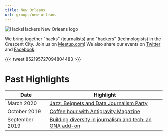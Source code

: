 ```yaml
---
title: New Orleans
url: groups/new-orleans
---
```


![HacksHackers New Orleans logo](/../content-images/group-images/New-Orleans.png)

We bring together "hacks" (journalists) and "hackers" (technologists) in the Crescent City. Join us on [Meetup.com](https://www.meetup.com/Hacks-Hackers-New-Orleans/)! We also share our events on [Twitter](https://twitter.com/HacksHackersNOL) and [Facebook](https://www.facebook.com/hackshackersnola/).

{{< tweet 852195727094804483 >}}



# Past Highlights

| **Date**  | **Highlight** |  
|-----------|---------------|  
| March 2020 | [Jazz, Beignets and Data Journalism Party](https://www.meetup.com/Hacks-Hackers-New-Orleans/events/269012606/) |
| October 2019 | [Coffee hour with Antigravity Magazine](https://www.meetup.com/Hacks-Hackers-New-Orleans/events/265687299/) |   
| September 2019 | [Building diversity in journalism and tech: an ONA add-on](https://www.meetup.com/Hacks-Hackers-New-Orleans/events/264346287/) |
